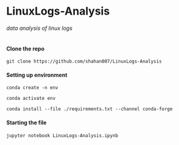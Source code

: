 # LinuxLogs-Analysis
_data analysis of linux logs_<br><br>

#### Clone the repo
`git clone https://github.com/shahan007/LinuxLogs-Analysis`

#### Setting up environment

`conda create -n env`

`conda activate env`

`conda install --file ./requirements.txt --channel conda-forge`


#### Starting the file
`jupyter notebook LinuxLogs-Analysis.ipynb`

